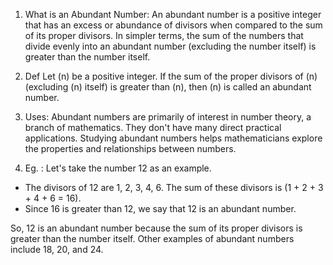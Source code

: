 1) What is an Abundant Number:
An abundant number is a positive integer that has an excess or abundance of divisors when compared to the sum of its proper divisors. In simpler terms, the sum of the numbers that divide evenly into an abundant number (excluding the number itself) is greater than the number itself.

2) Def
Let \(n\) be a positive integer. If the sum of the proper divisors of \(n\) (excluding \(n\) itself) is greater than \(n\), then \(n\) is called an abundant number.

3) Uses: 
Abundant numbers are primarily of interest in number theory, a branch of mathematics. They don't have many direct practical applications. Studying abundant numbers helps mathematicians explore the properties and relationships between numbers.

4) Eg. :
Let's take the number 12 as an example.
- The divisors of 12 are 1, 2, 3, 4, 6. The sum of these divisors is \(1 + 2 + 3 + 4 + 6 = 16\).
- Since 16 is greater than 12, we say that 12 is an abundant number.

So, 12 is an abundant number because the sum of its proper divisors is greater than the number itself. Other examples of abundant numbers include 18, 20, and 24.
